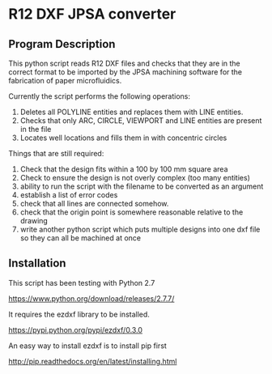 R12 DXF JPSA converter
======================

## Program Description

This python script reads R12 DXF files and checks that they are in the correct format to be imported by the JPSA machining software for the fabrication of paper microfluidics.

Currently the script performs the following operations:

1. Deletes all POLYLINE entities and replaces them with LINE entities.
2. Checks that only ARC, CIRCLE, VIEWPORT and LINE entities are present in the file
3. Locates well locations and fills them in with concentric circles

Things that are still required:

1. Check that the design fits within a 100 by 100 mm square area
2. Check to ensure the design is not overly complex (too many entities)
3. ability to run the script with the filename to be converted as an argument
4. establish a list of error codes
5. check that all lines are connected somehow.
6. check that the origin point is somewhere reasonable relative to the drawing
7. write another python script which puts multiple designs into one dxf file so they can all be machined at once


## Installation

This script has been testing with Python 2.7

https://www.python.org/download/releases/2.7.7/

It requires the ezdxf library to be installed.

https://pypi.python.org/pypi/ezdxf/0.3.0

An easy way to install ezdxf is to install pip first

http://pip.readthedocs.org/en/latest/installing.html

